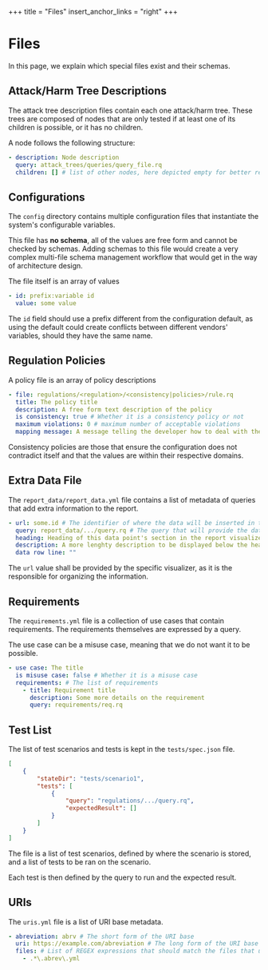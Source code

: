 +++
title = "Files"
insert_anchor_links = "right"
+++

# Files

In this page, we explain which special files exist and their schemas.

## Attack/Harm Tree Descriptions

The attack tree description files contain each one attack/harm tree.
These trees are composed of nodes that are only tested if at least one of its children is possible, or it has no children.

A node follows the following structure:

```yml
- description: Node description
  query: attack_trees/queries/query_file.rq
  children: [] # list of other nodes, here depicted empty for better readability
```

## Configurations

The `config` directory contains multiple configuration files that instantiate the system's configurable variables.

This file has **no schema**, all of the values are free form and cannot be checked by schemas.
Adding schemas to this file would create a very complex multi-file schema management workflow that would get in the way of architecture design.

The file itself is an array of values

```yml
- id: prefix:variable id
  value: some value
```

The `id` field should use a prefix different from the configuration default, as using the default could create conflicts between different vendors' variables, should they have the same name.

## Regulation Policies

A policy file is an array of policy descriptions

```yml
- file: regulations/<regulation>/<consistency|policies>/rule.rq
  title: The policy title
  description: A free form text description of the policy 
  is consistency: true # Whether it is a consistency policy or not
  maximum violations: 0 # maximum number of acceptable violations
  mapping message: A message telling the developer how to deal with the results of this rule
```

Consistency policies are those that ensure the configuration does not contradict itself and that the values are within their respective domains.

## Extra Data File

The `report_data/report_data.yml` file contains a list of metadata of queries that add extra information to the report.

```yml
- url: some.id # The identifier of where the data will be inserted in the report visualizer
  query: report_data/.../query.rq # The query that will provide the data
  heading: Heading of this data point's section in the report visualizer
  description: A more lenghty description to be displayed below the heading
  data row line: ""
```

The `url` value shall be provided by the specific visualizer, as it is the responsible for organizing the information.

## Requirements

The `requirements.yml` file is a collection of use cases that contain requirements.
The requirements themselves are expressed by a query.

The use case can be a misuse case, meaning that we do not want it to be possible.

```yml
- use case: The title
  is misuse case: false # Whether it is a misuse case
  requirements: # The list of requirements
    - title: Requirement title
      description: Some more details on the requirement
      query: requirements/req.rq
```

## Test List

The list of test scenarios and tests is kept in the `tests/spec.json` file.

```json
[
    {
        "stateDir": "tests/scenario1",
        "tests": [
            {
                "query": "regulations/.../query.rq",
                "expectedResult": []
            }
        ]
    }
]
```

The file is a list of test scenarios, defined by where the scenario is stored, and a list of tests to be ran on the scenario.

Each test is then defined by the query to run and the expected result.

## URIs

The `uris.yml` file is a list of URI base metadata.

```yml
- abreviation: abrv # The short form of the URI base
  uri: https://example.com/abreviation # The long form of the URI base
  files: # List of REGEX expressions that should match the files that use it as a default base
    - .*\.abrev\.yml
```

